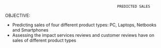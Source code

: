                                                        PREDICTED SALES 
                                                       
OBJECTIVE: 

* Predicting sales of four different product types: PC, Laptops, Netbooks and Smartphones
* Assessing the impact services reviews and customer reviews have on sales of different product types
